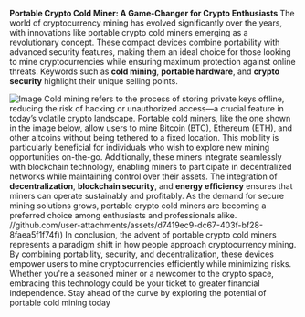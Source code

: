**Portable Crypto Cold Miner: A Game-Changer for Crypto Enthusiasts**
The world of cryptocurrency mining has evolved significantly over the years, with innovations like portable crypto cold miners emerging as a revolutionary concept. These compact devices combine portability with advanced security features, making them an ideal choice for those looking to mine cryptocurrencies while ensuring maximum protection against online threats. Keywords such as **cold mining**, **portable hardware**, and **crypto security** highlight their unique selling points.

![Image](https://github.com/user-attachments/assets/d7419ec9-dc67-403f-bf28-8faea5f1f74f)
Cold mining refers to the process of storing private keys offline, reducing the risk of hacking or unauthorized access—a crucial feature in today’s volatile crypto landscape. Portable cold miners, like the one shown in the image below, allow users to mine Bitcoin (BTC), Ethereum (ETH), and other altcoins without being tethered to a fixed location. This mobility is particularly beneficial for individuals who wish to explore new mining opportunities on-the-go.
Additionally, these miners integrate seamlessly with blockchain technology, enabling miners to participate in decentralized networks while maintaining control over their assets. The integration of **decentralization**, **blockchain security**, and **energy efficiency** ensures that miners can operate sustainably and profitably. As the demand for secure mining solutions grows, portable crypto cold miners are becoming a preferred choice among enthusiasts and professionals alike.
 //github.com/user-attachments/assets/d7419ec9-dc67-403f-bf28-8faea5f1f74f))
In conclusion, the advent of portable crypto cold miners represents a paradigm shift in how people approach cryptocurrency mining. By combining portability, security, and decentralization, these devices empower users to mine cryptocurrencies efficiently while minimizing risks. Whether you're a seasoned miner or a newcomer to the crypto space, embracing this technology could be your ticket to greater financial independence. Stay ahead of the curve by exploring the potential of portable cold mining today
